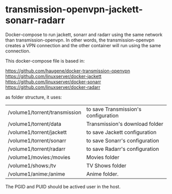 # transmission-openvpn-jackett-sonarr-radarr
Docker-compose to run jackett, sonarr and radarr using the same network than transmission-openvpn.  In other words, the transmission-openvpn creates a VPN connection and the other container will run using the same connection.


This docker-compose file is based in:

https://github.com/haugene/docker-transmission-openvpn <br/>
https://github.com/linuxserver/docker-jackett <br/>
https://github.com/linuxserver/docker-sonarr <br/>
https://github.com/linuxserver/docker-radarr <br/>


as folder structure, it uses:

<table>
    <tr>
        <td>/volume1/torrent/transmission</td><td>to save Transmission's configuration</td>
    </tr>
    <tr>
        <td>/volume1/torrent/data</td><td>Transmission's download folder</td>
    </tr>
    <tr>
        <td>/volume1/torrent/jackett<td>to save Jackett configuration </td>
    </tr>
    <tr>
        <td>/volume1/torrent/sonarr</td><td>to save Sonarr's configuration</td>
    </tr>
    <tr>
        <td>/volume1/torrent/radarr</td><td>to save Radarr's configuration</td>
    </tr>
    <tr>
        <td>/volume1/movies:/movies</td><td>Movies folder</td>
    </tr>
    <tr>
        <td>/volume1/shows:/tv</td><td>TV Shows folder</td>
    </tr>
    <tr>
        <td>/volume1/anime:/anime</td><td>Anime folder.</td>
    </tr>
</table>

The PGID and PUID should be actived user in the host.

